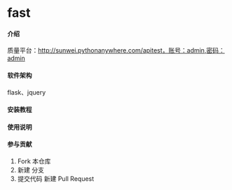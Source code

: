 # fast

#### 介绍

质量平台：http://sunwei.pythonanywhere.com/apitest，账号：admin,密码：admin
#### 软件架构
flask、jquery


#### 安装教程


#### 使用说明



#### 参与贡献
1.  Fork 本仓库
2.  新建 分支
3.  提交代码
 新建 Pull Request
